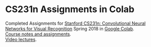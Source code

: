 # CS231n Assignments in Colab
Completed Assignments for [Stanford CS231n: Convolutional Neural Networks for Visual Recognition](cs231n.stanford.edu) Spring 2018 in [Google Colab](https://colab.research.google.com).  
[Course notes and assignments](cs231n.github.io).  
[Video lectures](https://www.youtube.com/playlist?list=PLkt2uSq6rBVctENoVBg1TpCC7OQi31AlC).  
